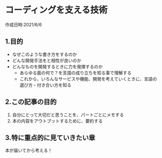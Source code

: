 # コーディングを支える技術
作成日時:2021/6/6

## 1.目的
* なぜこのような書き方をするのか
* どんな開発手法をと相性が良いのか
* どんなものを開発するときに力を発揮するのか
  * あらゆる面の何で？を言語の成り立ちを知る事で理解する
  * これから、いろんなサービスや機能、開発を考えていくときに、言語の選び方・付き合い方を知る

## 2.この記事の目的
1. 自分にとって大切だと思うことを、パートごとにメモする
2. 本の内容をアウトプットするために、要約する

## 3.特に重点的に見ていきたい章
本が届いてから考える！